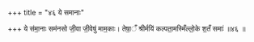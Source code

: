 +++
title = "४६ ये समानाः"

+++
ये स॑मा॒नाः सम॑नसो जी॒वा जी॒वेषु॑ माम॒काः। तेषा॒ँ श्रीर्मयि॑ कल्पता॒मस्मिँल्लो॒के श॒तँ समाः॑ ॥४६ ॥